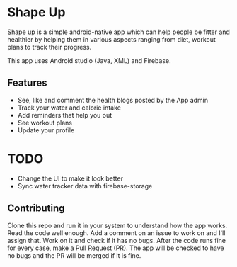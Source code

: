 ﻿# Shape Up

Shape up is a simple  android-native app which can help people be fitter and healthier by helping them in various aspects ranging from diet, workout plans to track their progress. 

This app uses Android studio (Java, XML) and Firebase.

## Features

 - See, like and comment the health blogs posted by the App admin
 - Track your water and calorie intake
 - Add reminders that help you out
 - See workout plans
 - Update your profile 

# TODO

 - Change the UI to make it look better
 - Sync water tracker data with firebase-storage
    
## Contributing

Clone this repo and run it in your system to understand how the app works. Read the code well enough. Add a comment on an issue to work on and I'll assign that. Work on it and check if it has no bugs. After the code runs fine for every case, make a Pull Request (PR). The app will be checked to have no bugs and the PR will be merged if it is fine.
